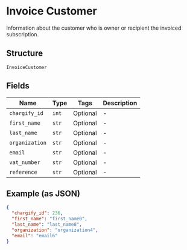 
# Invoice Customer

Information about the customer who is owner or recipient the invoiced subscription.

## Structure

`InvoiceCustomer`

## Fields

| Name | Type | Tags | Description |
|  --- | --- | --- | --- |
| `chargify_id` | `int` | Optional | - |
| `first_name` | `str` | Optional | - |
| `last_name` | `str` | Optional | - |
| `organization` | `str` | Optional | - |
| `email` | `str` | Optional | - |
| `vat_number` | `str` | Optional | - |
| `reference` | `str` | Optional | - |

## Example (as JSON)

```json
{
  "chargify_id": 236,
  "first_name": "first_name0",
  "last_name": "last_name8",
  "organization": "organization4",
  "email": "email6"
}
```

